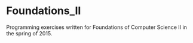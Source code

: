 # Foundations_II
Programming exercises written for Foundations of Computer Science II in the spring of 2015.
